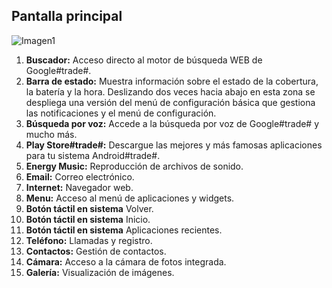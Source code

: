 ## Pantalla principal

![Imagen1](http://static.energysistem.com/images/manuals/42674/56efe623efb17.jpg)

1. **Buscador:** Acceso directo al motor de búsqueda WEB de Google#trade#.
2. **Barra de estado:** Muestra información sobre el estado de la cobertura, la batería y la hora. Deslizando dos veces hacia abajo en esta zona se despliega una versión del menú de configuración básica que gestiona las notificaciones y el menú de configuración.
3. **Búsqueda por voz:** Accede a la búsqueda por voz de Google#trade# y mucho más.
4. **Play Store#trade#:** Descargue las mejores y más famosas aplicaciones para tu sistema Android#trade#.
5. **Energy Music:** Reproducción de archivos de sonido.
6. **Email:** Correo electrónico.
7. **Internet:** Navegador web.
8. **Menu:** Acceso al menú de aplicaciones y widgets.
9. **Botón táctil en sistema** Volver.
10. **Botón táctil en sistema** Inicio.
11. **Botón táctil en sistema** Aplicaciones recientes.
12. **Teléfono:** Llamadas y registro.
13. **Contactos:** Gestión de contactos.
14. **Cámara:** Acceso a la cámara de fotos integrada.
15. **Galería:** Visualización de imágenes.
